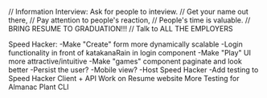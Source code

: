 
// Information Interview: Ask for people to inteview. 
// Get your name out there, 
// Pay attention to people's reaction, 
// People's time is valuable.
// BRING RESUME TO GRADUATION!!!
// Talk to ALL THE EMPLOYERS

 Speed Hacker:
  -Make "Create" form more dynamically scalable
  -Login functionality in front of katakanaRain in login component
  -Make "Play" UI more attractive/intuitive
  -Make "games" component paginate and look better
  -Persist the user?
  -Mobile view?
  -Host Speed Hacker
  -Add testing to Speed Hacker Client + API
 Work on Resume website
 More Testing for Almanac Plant CLI
